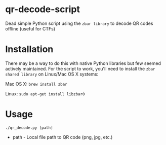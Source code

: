 # qr-decode-script
Dead simple Python script using the `zbar library` to decode QR codes offline (useful for CTFs)

# Installation
There may be a way to do this with native Python libraries but few seemed actively maintained. For the script to work, you'll need to install the `zbar shared library` on Linux/Mac OS X systems:

Mac OS X:
`brew install zbar`

Linux:
`sudo apt-get install libzbar0` 

# Usage
`./qr_decode.py [path]`

* path - Local file path to QR code (png, jpg, etc.)
